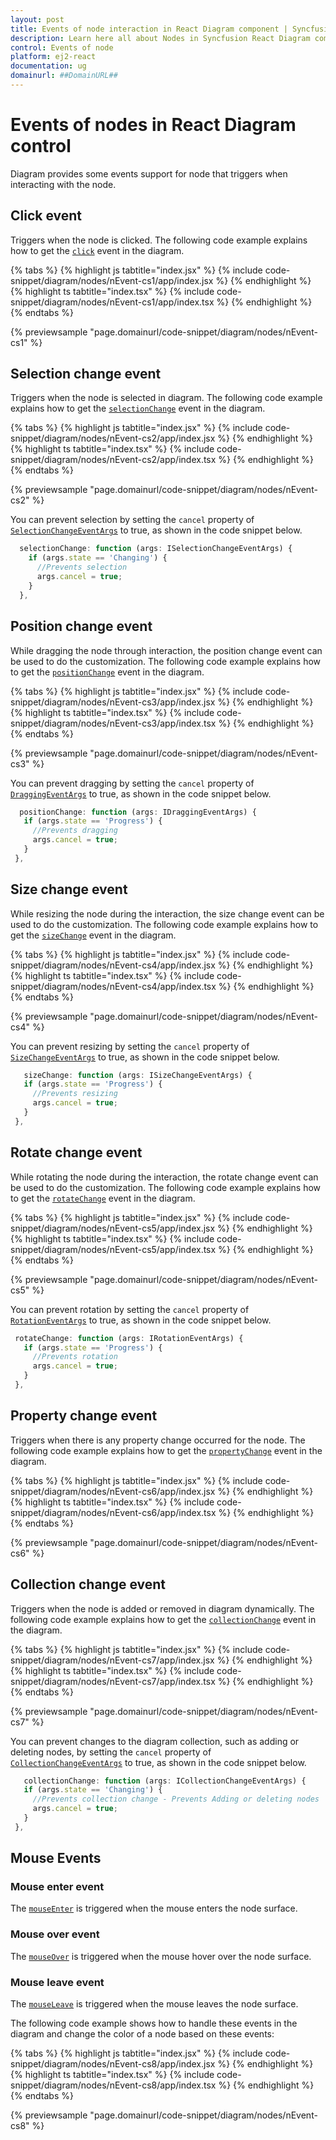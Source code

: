 ```yaml
---
layout: post
title: Events of node interaction in React Diagram component | Syncfusion
description: Learn here all about Nodes in Syncfusion React Diagram component of Syncfusion Essential JS 2 and more.
control: Events of node
platform: ej2-react
documentation: ug
domainurl: ##DomainURL##
---
```


# Events of nodes in React Diagram control

Diagram provides some events support for node that triggers when interacting with the node.

## Click event

Triggers when the node is clicked. The following code example explains how to get the [`click`](https://helpej2.syncfusion.com/react/documentation/api/diagram/#click) event in the diagram.

{% tabs %}
{% highlight js tabtitle="index.jsx" %}
{% include code-snippet/diagram/nodes/nEvent-cs1/app/index.jsx %}
{% endhighlight %}
{% highlight ts tabtitle="index.tsx" %}
{% include code-snippet/diagram/nodes/nEvent-cs1/app/index.tsx %}
{% endhighlight %}
{% endtabs %}
 
 {% previewsample "page.domainurl/code-snippet/diagram/nodes/nEvent-cs1" %}

## Selection change event

Triggers when the node is selected in diagram.
The following code example explains how to get the [`selectionChange`](https://helpej2.syncfusion.com/react/documentation/api/diagram/#selectionchange) event in the diagram.


{% tabs %}
{% highlight js tabtitle="index.jsx" %}
{% include code-snippet/diagram/nodes/nEvent-cs2/app/index.jsx %}
{% endhighlight %}
{% highlight ts tabtitle="index.tsx" %}
{% include code-snippet/diagram/nodes/nEvent-cs2/app/index.tsx %}
{% endhighlight %}
{% endtabs %}
 
 {% previewsample "page.domainurl/code-snippet/diagram/nodes/nEvent-cs2" %}

 You can prevent selection by setting the `cancel` property of [`SelectionChangeEventArgs`](https://helpej2.syncfusion.com/react/documentation/api/diagram/iSegmentChangeEventArgs/) to true, as shown in the code snippet below.

```ts
  selectionChange: function (args: ISelectionChangeEventArgs) {
    if (args.state == 'Changing') {
      //Prevents selection
      args.cancel = true;
    }
  },

```

## Position change event

While dragging the node through interaction, the position change event can be used to do the customization.
The following code example explains how to get the [`positionChange`](https://helpej2.syncfusion.com/react/documentation/api/diagram/#positionchange) event in the diagram.


{% tabs %}
{% highlight js tabtitle="index.jsx" %}
{% include code-snippet/diagram/nodes/nEvent-cs3/app/index.jsx %}
{% endhighlight %}
{% highlight ts tabtitle="index.tsx" %}
{% include code-snippet/diagram/nodes/nEvent-cs3/app/index.tsx %}
{% endhighlight %}
{% endtabs %}
 
 {% previewsample "page.domainurl/code-snippet/diagram/nodes/nEvent-cs3" %}

 You can prevent dragging by setting the `cancel` property of [`DraggingEventArgs`](https://helpej2.syncfusion.com/react/documentation/api/diagram/iDraggingEventArgs/) to true, as shown in the code snippet below.

 ```ts
   positionChange: function (args: IDraggingEventArgs) {
    if (args.state == 'Progress') {
      //Prevents dragging
      args.cancel = true;
    }
  },

```

## Size change event

While resizing the node during the interaction, the size change event can be used to do the customization.
The following code example explains how to get the [`sizeChange`](https://helpej2.syncfusion.com/react/documentation/api/diagram/#sizechange) event in the diagram.

{% tabs %}
{% highlight js tabtitle="index.jsx" %}
{% include code-snippet/diagram/nodes/nEvent-cs4/app/index.jsx %}
{% endhighlight %}
{% highlight ts tabtitle="index.tsx" %}
{% include code-snippet/diagram/nodes/nEvent-cs4/app/index.tsx %}
{% endhighlight %}
{% endtabs %}
 
 {% previewsample "page.domainurl/code-snippet/diagram/nodes/nEvent-cs4" %}

 You can prevent resizing by setting the `cancel` property of [`SizeChangeEventArgs`](https://helpej2.syncfusion.com/react/documentation/api/diagram/isizechangeeventargs/) to true, as shown in the code snippet below.

 ```ts
    sizeChange: function (args: ISizeChangeEventArgs) {
    if (args.state == 'Progress') {
      //Prevents resizing
      args.cancel = true;
    }
  },

```

## Rotate change event

While rotating the node during the interaction, the rotate change event can be used to do the customization.
The following code example explains how to get the [`rotateChange`](.https://helpej2.syncfusion.com/react/documentation/api/diagram/#rotatechange) event in the diagram.

{% tabs %}
{% highlight js tabtitle="index.jsx" %}
{% include code-snippet/diagram/nodes/nEvent-cs5/app/index.jsx %}
{% endhighlight %}
{% highlight ts tabtitle="index.tsx" %}
{% include code-snippet/diagram/nodes/nEvent-cs5/app/index.tsx %}
{% endhighlight %}
{% endtabs %}
 
 {% previewsample "page.domainurl/code-snippet/diagram/nodes/nEvent-cs5" %}

 You can prevent rotation by setting the `cancel` property of [`RotationEventArgs`](https://helpej2.syncfusion.com/react/documentation/api/diagram/irotationeventargs/) to true, as shown in the code snippet below.

 ```ts
  rotateChange: function (args: IRotationEventArgs) {
    if (args.state == 'Progress') {
      //Prevents rotation
      args.cancel = true;
    }
  },

```

## Property change event

Triggers when there is any property change occurred for the node. The following code example explains how to get the [`propertyChange`](.https://helpej2.syncfusion.com/react/documentation/api/diagram/#propertychange) event in the diagram.

{% tabs %}
{% highlight js tabtitle="index.jsx" %}
{% include code-snippet/diagram/nodes/nEvent-cs6/app/index.jsx %}
{% endhighlight %}
{% highlight ts tabtitle="index.tsx" %}
{% include code-snippet/diagram/nodes/nEvent-cs6/app/index.tsx %}
{% endhighlight %}
{% endtabs %}
 
 {% previewsample "page.domainurl/code-snippet/diagram/nodes/nEvent-cs6" %}

## Collection change event

Triggers when the node is added or removed in diagram dynamically.
The following code example explains how to get the [`collectionChange`](https://helpej2.syncfusion.com/react/documentation/api/diagram/#collectionchange) event in the diagram.

{% tabs %}
{% highlight js tabtitle="index.jsx" %}
{% include code-snippet/diagram/nodes/nEvent-cs7/app/index.jsx %}
{% endhighlight %}
{% highlight ts tabtitle="index.tsx" %}
{% include code-snippet/diagram/nodes/nEvent-cs7/app/index.tsx %}
{% endhighlight %}
{% endtabs %}
 
 {% previewsample "page.domainurl/code-snippet/diagram/nodes/nEvent-cs7" %}

You can prevent changes to the diagram collection, such as adding or deleting nodes, by setting the `cancel` property of [`CollectionChangeEventArgs`](https://helpej2.syncfusion.com/react/documentation/api/diagram/icollectionchangeeventargs/) to true, as shown in the code snippet below.

 ```ts
    collectionChange: function (args: ICollectionChangeEventArgs) {
    if (args.state == 'Changing') {
      //Prevents collection change - Prevents Adding or deleting nodes
      args.cancel = true;
    }
  },

```

## Mouse Events

### Mouse enter event

The [`mouseEnter`](https://helpej2.syncfusion.com/react/documentation/api/diagram/#mouseenter) is triggered when the mouse enters the node surface.

### Mouse over event

The [`mouseOver`](https://helpej2.syncfusion.com/react/documentation/api/diagram/#mouseover) is triggered when the mouse hover over the node surface.

### Mouse leave event

The [`mouseLeave`](https://helpej2.syncfusion.com/react/documentation/api/diagram/#mouseleave) is triggered when the mouse leaves the node surface.

The following code example shows how to handle these events in the diagram and change the color of a node based on these events:

{% tabs %}
{% highlight js tabtitle="index.jsx" %}
{% include code-snippet/diagram/nodes/nEvent-cs8/app/index.jsx %}
{% endhighlight %}
{% highlight ts tabtitle="index.tsx" %}
{% include code-snippet/diagram/nodes/nEvent-cs8/app/index.tsx %}
{% endhighlight %}
{% endtabs %}
 
 {% previewsample "page.domainurl/code-snippet/diagram/nodes/nEvent-cs8" %}